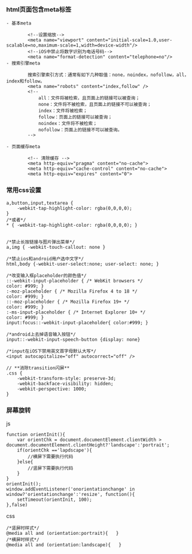 ### html页面包含meta标签

    - 基本meta

            <!--设置缩放-->
            <meta name="viewport" content="initial-scale=1.0,user-scalable=no,maximum-scale=1,width=device-width"/>
            <!--iOS中禁止将数字识别为电话号码-->
            <meta name="format-detection" content="telephone=no"/>
    - 搜索引擎meta

            搜索引擎索引方式：通常有如下几种取值：none，noindex，nofollow，all，index和follow。
            <meta name="robots" content="index,follow" />
            <!--
                all：文件将被检索，且页面上的链接可以被查询；
                none：文件将不被检索，且页面上的链接不可以被查询；
                index：文件将被检索；
                follow：页面上的链接可以被查询；
                noindex：文件将不被检索；
                nofollow：页面上的链接不可以被查询。
            -->
        
    - 页面缓存meta

            <!-- 清除缓存 -->
            <meta http-equiv="pragma" content="no-cache">
            <meta http-equiv="cache-control" content="no-cache">
            <meta http-equiv="expires" content="0">
        
### 常用css设置


    a,button,input,textarea { 
        -webkit-tap-highlight-color: rgba(0,0,0,0);
    }   
    /*或者*/
    * { -webkit-tap-highlight-color: rgba(0,0,0,0); }


    /*禁止长按链接与图片弹出菜单*/
    a,img { -webkit-touch-callout: none }    

    /*禁止ios和android用户选中文字*/
    html,body {-webkit-user-select:none; user-select: none; }

    /*改变输入框placeholder的颜色值*/
    ::-webkit-input-placeholder { /* WebKit browsers */
    color: #999; }
    :-moz-placeholder { /* Mozilla Firefox 4 to 18 */
    color: #999; }
    ::-moz-placeholder { /* Mozilla Firefox 19+ */
    color: #999; }
    :-ms-input-placeholder { /* Internet Explorer 10+ */
    color: #999; }
    input:focus::-webkit-input-placeholder{ color:#999; }

    /*android上去掉语音输入按钮*/
    input::-webkit-input-speech-button {display: none}

    /*input在iOS下禁用英文首字母默认大写*/
    <input autocapitalize="off" autocorrect="off" />

    // **消除transition闪屏**
    .css {
        -webkit-transform-style: preserve-3d;
        -webkit-backface-visibility: hidden;
        -webkit-perspective: 1000;
    }

### 屏幕旋转

js

    function orientInit(){
        var orientChk = document.documentElement.clientWidth > document.documentElement.clientHeight?'landscape':'portrait';
        if(orientChk =='lapdscape'){
            //横屏下需要执行代码
        }else{
            //竖屏下需要执行代码
        }
    }
    orientInit();
    window.addEventListener('onorientationchange' in window?'orientationchange':'resize', function(){
        setTimeout(orientInit, 100);
    },false)

css 

    /*竖屏时样式*/
    @media all and (orientation:portrait){   }
    /*横屏时样式*/
    @media all and (orientation:landscape){   }
